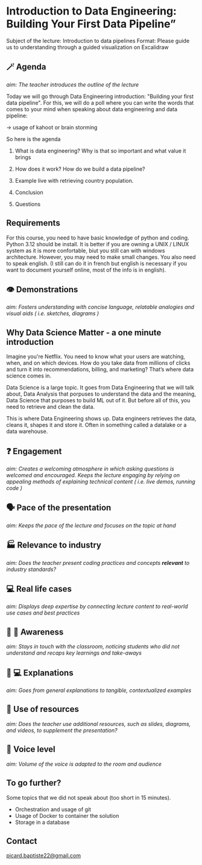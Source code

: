 # Introduction to Data Engineering: Building Your First Data Pipeline”

Subject of the lecture: Introduction to data pipelines
Format: Please guide us to understanding through a guided visualization on Excalidraw

## 🪄 Agenda
*aim: The teacher introduces the outline of the lecture*

Today we will go through Data Engineering introduction: "Building your first data pipeline".
For this, we will do a poll where you can write the words that comes to your mind when speaking about data engineering and data pipeline: 

-> usage of kahoot or brain storming

So here is the agenda

1. What is data engineering?
Why is that so important and what value it brings

2. How does it work? How do we build a data pipeline?
   
3. Example live with retrieving country population.

4. Conclusion
   
5. Questions

## Requirements

For this course, you need to have basic knowledge of python and coding.
Python 3.12 should be install.
It is better if you are owning a UNIX / LINUX system as it is more confortable, biut you still can with windows architecture.
However, you may need to make small changes.
You also need to speak english. (I still can do it in french but english is necessary if you want to document yourself online, most of the info is in english).

## 👁️ Demonstrations
*aim: Fosters understanding with concise language, relatable analogies and visual aids ( i.e. sketches, diagrams )*

## Why Data Science Matter - a one minute introduction

Imagine you're Netflix.
You need to know what your users are watching, when, and on which devices.
How do you take data from millions of clicks and turn it into recommendations, billing, and marketing?
That’s where data science comes in.

Data Science is a large topic.
It goes from Data Engineering that we will talk about, Data Analysis that porpuses to understand the data and the meaning, Data Science that purposes to build ML out of it.
But before all of this, you need to retrieve and clean the data.

This is where Data Engineering shows up.
Data engineers retrieves the data, cleans it, shapes it and store it. Often in something called a datalake or a data warehouse.

## ❓ Engagement
*aim: Creates a welcoming atmosphere in which asking questions is welcomed and encouraged. Keeps the lecture engaging by relying on appealing methods of explaining technical content ( i.e. live demos, running code )*

## 🗣️ Pace of the presentation
*aim: Keeps the pace of the lecture and focuses on the topic at hand*

## 🏭 Relevance to industry
*aim: Does the teacher present coding practices and concepts **relevant** to industry standards?*

## 💻 Real life cases
*aim: Displays deep expertise by connecting lecture content to real-world use cases and best practices*

## 🧑 🏫 Awareness
*aim: Stays in touch with the classroom, noticing students who did not understand and recaps key learnings and take-aways*

## 👩 💻 Explanations
*aim: Goes from general explanations to tangible, contextualized examples*

## 🧳 Use of resources
*aim: Does the teacher use additional resources, such as slides, diagrams, and videos, to supplement the presentation?*

## 🫡 Voice level
*aim: Volume of the voice is adapted to the room and audience*

## To go further?

Some topics that we did not speak about (too short in 15 minutes).

- Orchestration and usage of git
- Usage of Docker to container the solution
- Storage in a database

## Contact
picard.baptiste22@gmail.com
